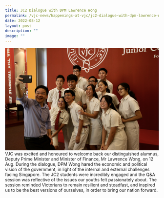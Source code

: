 ```yaml
---
title: JC2 Dialogue with DPM Lawrence Wong
permalink: /vjc-news/happenings-at-vjc/jc2-dialogue-with-dpm-lawrence-wong/
date: 2022-08-12
layout: post
description: ""
image: ""
---
```

![](/images/Happening%20at%20VJC/2022%2025%20JC2%20Dialogue%20with%20DPM.jpg)
VJC was excited and honoured to welcome back our distinguished alumnus, Deputy Prime Minister and Minister of Finance, Mr Lawrence Wong, on 12 Aug. During the dialogue, DPM Wong hared the economic and political vision of the government, in light of the internal and external challenges facing Singapore. The JC2 students were incredibly engaged and the Q&A session was reflective of the issues our youths felt passionately about. The session reminded Victorians to remain resilient and steadfast, and inspired us to be the best versions of ourselves, in order to bring our nation forward.